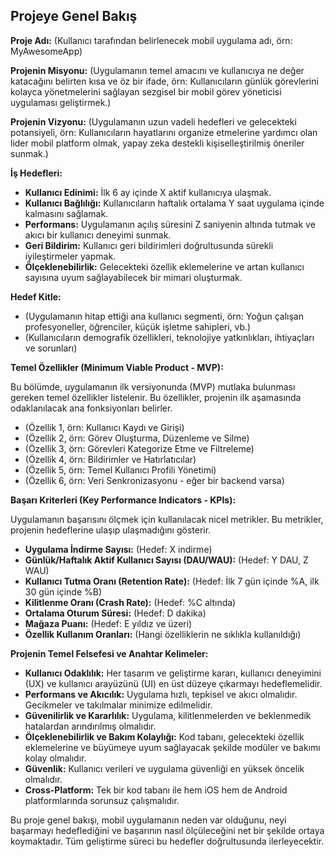  ## Projeye Genel Bakış

**Proje Adı:** (Kullanıcı tarafından belirlenecek mobil uygulama adı, örn: MyAwesomeApp)

**Projenin Misyonu:** (Uygulamanın temel amacını ve kullanıcıya ne değer katacağını belirten kısa ve öz bir ifade, örn: Kullanıcıların günlük görevlerini kolayca yönetmelerini sağlayan sezgisel bir mobil görev yöneticisi uygulaması geliştirmek.)

**Projenin Vizyonu:** (Uygulamanın uzun vadeli hedefleri ve gelecekteki potansiyeli, örn: Kullanıcıların hayatlarını organize etmelerine yardımcı olan lider mobil platform olmak, yapay zeka destekli kişiselleştirilmiş öneriler sunmak.)

**İş Hedefleri:**
*   **Kullanıcı Edinimi:** İlk 6 ay içinde X aktif kullanıcıya ulaşmak.
*   **Kullanıcı Bağlılığı:** Kullanıcıların haftalık ortalama Y saat uygulama içinde kalmasını sağlamak.
*   **Performans:** Uygulamanın açılış süresini Z saniyenin altında tutmak ve akıcı bir kullanıcı deneyimi sunmak.
*   **Geri Bildirim:** Kullanıcı geri bildirimleri doğrultusunda sürekli iyileştirmeler yapmak.
*   **Ölçeklenebilirlik:** Gelecekteki özellik eklemelerine ve artan kullanıcı sayısına uyum sağlayabilecek bir mimari oluşturmak.

**Hedef Kitle:**

*   (Uygulamanın hitap ettiği ana kullanıcı segmenti, örn: Yoğun çalışan profesyoneller, öğrenciler, küçük işletme sahipleri, vb.)
*   (Kullanıcıların demografik özellikleri, teknolojiye yatkınlıkları, ihtiyaçları ve sorunları)

**Temel Özellikler (Minimum Viable Product - MVP):**

Bu bölümde, uygulamanın ilk versiyonunda (MVP) mutlaka bulunması gereken temel özellikler listelenir. Bu özellikler, projenin ilk aşamasında odaklanılacak ana fonksiyonları belirler.

*   (Özellik 1, örn: Kullanıcı Kaydı ve Girişi)
*   (Özellik 2, örn: Görev Oluşturma, Düzenleme ve Silme)
*   (Özellik 3, örn: Görevleri Kategorize Etme ve Filtreleme)
*   (Özellik 4, örn: Bildirimler ve Hatırlatıcılar)
*   (Özellik 5, örn: Temel Kullanıcı Profili Yönetimi)
*   (Özellik 6, örn: Veri Senkronizasyonu - eğer bir backend varsa)

**Başarı Kriterleri (Key Performance Indicators - KPIs):**

Uygulamanın başarısını ölçmek için kullanılacak nicel metrikler. Bu metrikler, projenin hedeflerine ulaşıp ulaşmadığını gösterir.

*   **Uygulama İndirme Sayısı:** (Hedef: X indirme)
*   **Günlük/Haftalık Aktif Kullanıcı Sayısı (DAU/WAU):** (Hedef: Y DAU, Z WAU)
*   **Kullanıcı Tutma Oranı (Retention Rate):** (Hedef: İlk 7 gün içinde %A, ilk 30 gün içinde %B)
*   **Kilitlenme Oranı (Crash Rate):** (Hedef: %C altında)
*   **Ortalama Oturum Süresi:** (Hedef: D dakika)
*   **Mağaza Puanı:** (Hedef: E yıldız ve üzeri)
*   **Özellik Kullanım Oranları:** (Hangi özelliklerin ne sıklıkla kullanıldığı)

**Projenin Temel Felsefesi ve Anahtar Kelimeler:**

*   **Kullanıcı Odaklılık:** Her tasarım ve geliştirme kararı, kullanıcı deneyimini (UX) ve kullanıcı arayüzünü (UI) en üst düzeye çıkarmayı hedeflemelidir.
*   **Performans ve Akıcılık:** Uygulama hızlı, tepkisel ve akıcı olmalıdır. Gecikmeler ve takılmalar minimize edilmelidir.
*   **Güvenilirlik ve Kararlılık:** Uygulama, kilitlenmelerden ve beklenmedik hatalardan arındırılmış olmalıdır.
*   **Ölçeklenebilirlik ve Bakım Kolaylığı:** Kod tabanı, gelecekteki özellik eklemelerine ve büyümeye uyum sağlayacak şekilde modüler ve bakımı kolay olmalıdır.
*   **Güvenlik:** Kullanıcı verileri ve uygulama güvenliği en yüksek öncelik olmalıdır.
*   **Cross-Platform:** Tek bir kod tabanı ile hem iOS hem de Android platformlarında sorunsuz çalışmalıdır.

Bu proje genel bakışı, mobil uygulamanın neden var olduğunu, neyi başarmayı hedeflediğini ve başarının nasıl ölçüleceğini net bir şekilde ortaya koymaktadır. Tüm geliştirme süreci bu hedefler doğrultusunda ilerleyecektir.

